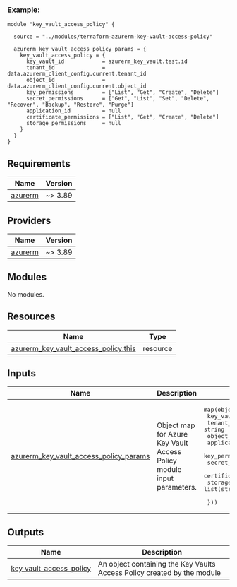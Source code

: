 [//]: # (BEGIN_TF_DOCS)


### Example:

```hcl
module "key_vault_access_policy" {

  source = "../modules/terraform-azurerm-key-vault-access-policy"

  azurerm_key_vault_access_policy_params = {
    key_vault_access_policy = {
      key_vault_id            = azurerm_key_vault.test.id
      tenant_id               = data.azurerm_client_config.current.tenant_id
      object_id               = data.azurerm_client_config.current.object_id
      key_permissions         = ["List", "Get", "Create", "Delete"]
      secret_permissions      = ["Get", "List", "Set", "Delete", "Recover", "Backup", "Restore", "Purge"]
      application_id          = null
      certificate_permissions = ["List", "Get", "Create", "Delete"]
      storage_permissions     = null
    }
  }
}
```



## Requirements

| Name | Version |
|------|---------|
| <a name="requirement_azurerm"></a> [azurerm](#requirement\_azurerm) | ~> 3.89 |

## Providers

| Name | Version |
|------|---------|
| <a name="provider_azurerm"></a> [azurerm](#provider\_azurerm) | ~> 3.89 |

## Modules

No modules.

## Resources

| Name | Type |
|------|------|
| [azurerm_key_vault_access_policy.this](https://registry.terraform.io/providers/hashicorp/azurerm/latest/docs/resources/key_vault_access_policy) | resource |

## Inputs

| Name | Description | Type | Default | Required |
|------|-------------|------|---------|:--------:|
| <a name="input_azurerm_key_vault_access_policy_params"></a> [azurerm\_key\_vault\_access\_policy\_params](#input\_azurerm\_key\_vault\_access\_policy\_params) | Object map for Azure Key Vault Access Policy module input parameters. | <pre>map(object({<br>    key_vault_id            = string<br>    tenant_id               = string<br>    object_id               = string<br>    application_id          = string<br>    key_permissions         = list(string)<br>    secret_permissions      = list(string)<br>    certificate_permissions = list(string)<br>    storage_permissions     = list(string)<br><br>  }))</pre> | n/a | yes |

## Outputs

| Name | Description |
|------|-------------|
| <a name="output_key_vault_access_policy"></a> [key\_vault\_access\_policy](#output\_key\_vault\_access\_policy) | An object containing the Key Vaults Access Policy created by the module |

[//]: # (END_TF_DOCS)